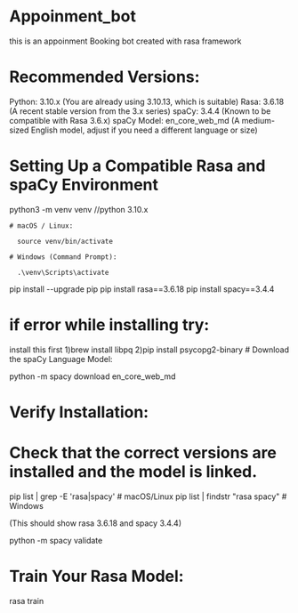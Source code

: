 # Appoinment_bot
this is an appoinment Booking bot created with rasa framework

# Recommended Versions:

Python: 3.10.x (You are already using 3.10.13, which is suitable)
Rasa: 3.6.18 (A recent stable version from the 3.x series)
spaCy: 3.4.4 (Known to be compatible with Rasa 3.6.x)
spaCy Model: en_core_web_md (A medium-sized English model, adjust if you need a different language or size)

# Setting Up a Compatible Rasa and spaCy Environment

python3 -m venv venv //python 3.10.x 

    # macOS / Linux:

      source venv/bin/activate

    # Windows (Command Prompt):

      .\venv\Scripts\activate

pip install --upgrade pip
pip install rasa==3.6.18
pip install spacy==3.4.4


# if error while installing try:
  install this first 
        1)brew install libpq
        2)pip install psycopg2-binary
    # Download the spaCy Language Model:

python -m spacy download en_core_web_md

# Verify Installation:
# Check that the correct versions are installed and the model is linked.

pip list | grep -E 'rasa|spacy' # macOS/Linux
pip list | findstr "rasa spacy" # Windows

(This should show rasa 3.6.18 and spacy 3.4.4)

python -m spacy validate

# Train Your Rasa Model:

rasa train
